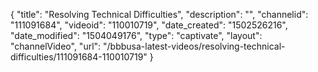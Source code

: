 {
    "title": "Resolving Technical Difficulties",
    "description": "",
    "channelid": "111091684",
    "videoid": "110010719",
    "date_created": "1502526216",
    "date_modified": "1504049176",
    "type": "captivate",
    "layout": "channelVideo",
    "url": "\/bbbusa-latest-videos\/resolving-technical-difficulties\/111091684-110010719"
}